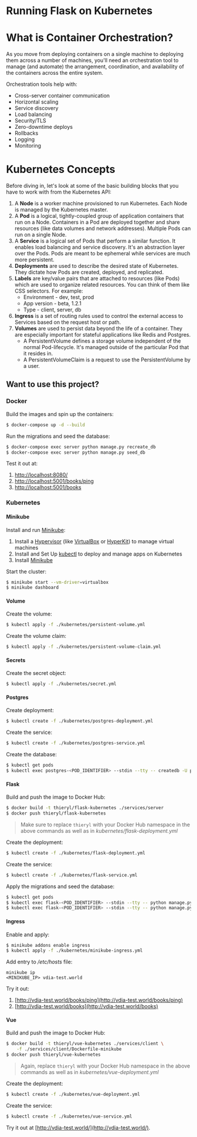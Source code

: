 # Running Flask on Kubernetes

# What is Container Orchestration?

As you move from deploying containers on a single machine to deploying them across a number of machines, you'll need an orchestration tool to manage (and automate) the arrangement, coordination, and availability of the containers across the entire system.

Orchestration tools help with:

- Cross-server container communication
- Horizontal scaling
- Service discovery
- Load balancing
- Security/TLS
- Zero-downtime deploys
- Rollbacks
- Logging
- Monitoring

# Kubernetes Concepts

Before diving in, let's look at some of the basic building blocks that you have to work with from the Kubernetes API:

1. A **Node** is a worker machine provisioned to run Kubernetes. Each Node is managed by the Kubernetes master.
2. A **Pod** is a logical, tightly-coupled group of application containers that run on a Node. Containers in a Pod are deployed together and share resources (like data volumes and network addresses). Multiple Pods can run on a single Node.
3. A **Service** is a logical set of Pods that perform a similar function. It enables load balancing and service discovery. It's an abstraction layer over the Pods. Pods are meant to be ephemeral while services are much more persistent.
4. **Deployments** are used to describe the desired state of Kubernetes. They dictate how Pods are created, deployed, and replicated.
5. **Labels** are key/value pairs that are attached to resources (like Pods) which are used to organize related resources. You can think of them like CSS selectors. For example:
   - Environment - dev, test, prod
   - App version - beta, 1.2.1
   - Type - client, server, db
6. **Ingress** is a set of routing rules used to control the external access to Services based on the request host or path.
7. **Volumes** are used to persist data beyond the life of a container. They are especially important for stateful applications like Redis and Postgres.
   - A PersistentVolume defines a storage volume independent of the normal Pod-lifecycle. It's managed outside of the particular Pod that it resides in.
   - A PersistentVolumeClaim is a request to use the PersistentVolume by a user.

## Want to use this project?

### Docker

Build the images and spin up the containers:

```sh
$ docker-compose up -d --build
```

Run the migrations and seed the database:

```sh
$ docker-compose exec server python manage.py recreate_db
$ docker-compose exec server python manage.py seed_db
```

Test it out at:

1. [http://localhost:8080/](http://localhost:8080/)
1. [http://localhost:5001/books/ping](http://localhost:5001/books/ping)
1. [http://localhost:5001/books](http://localhost:5001/books)

### Kubernetes

#### Minikube

Install and run [Minikube](https://kubernetes.io/docs/setup/minikube/):

1. Install a [Hypervisor](https://kubernetes.io/docs/tasks/tools/install-minikube/#install-a-hypervisor) (like [VirtualBox](https://www.virtualbox.org/wiki/Downloads) or [HyperKit](https://github.com/moby/hyperkit)) to manage virtual machines
1. Install and Set Up [kubectl](https://kubernetes.io/docs/tasks/tools/install-kubectl/) to deploy and manage apps on Kubernetes
1. Install [Minikube](https://github.com/kubernetes/minikube/releases)

Start the cluster:

```sh
$ minikube start --vm-driver=virtualbox
$ minikube dashboard
```

#### Volume

Create the volume:

```sh
$ kubectl apply -f ./kubernetes/persistent-volume.yml
```

Create the volume claim:

```sh
$ kubectl apply -f ./kubernetes/persistent-volume-claim.yml
```

#### Secrets

Create the secret object:

```sh
$ kubectl apply -f ./kubernetes/secret.yml
```

#### Postgres

Create deployment:

```sh
$ kubectl create -f ./kubernetes/postgres-deployment.yml
```

Create the service:

```sh
$ kubectl create -f ./kubernetes/postgres-service.yml
```

Create the database:

```sh
$ kubectl get pods
$ kubectl exec postgres-<POD_IDENTIFIER> --stdin --tty -- createdb -U postgres books
```

#### Flask

Build and push the image to Docker Hub:

```sh
$ docker build -t thieryl/flask-kubernetes ./services/server
$ docker push thieryl/flask-kubernetes
```

> Make sure to replace `thieryl` with your Docker Hub namespace in the above commands as well as in _kubernetes/flask-deployment.yml_

Create the deployment:

```sh
$ kubectl create -f ./kubernetes/flask-deployment.yml
```

Create the service:

```sh
$ kubectl create -f ./kubernetes/flask-service.yml
```

Apply the migrations and seed the database:

```sh
$ kubectl get pods
$ kubectl exec flask-<POD_IDENTIFIER> --stdin --tty -- python manage.py recreate_db
$ kubectl exec flask-<POD_IDENTIFIER> --stdin --tty -- python manage.py seed_db
```

#### Ingress

Enable and apply:

```sh
$ minikube addons enable ingress
$ kubectl apply -f ./kubernetes/minikube-ingress.yml
```

Add entry to _/etc/hosts_ file:

```
minikube ip
<MINIKUBE_IP> vdia-test.world
```

Try it out:

1. [http://vdia-test.world/books/ping](http://vdia-test.world/books/ping)
1. [http://vdia-test.world/books](http://vdia-test.world/books)

#### Vue

Build and push the image to Docker Hub:

```sh
$ docker build -t thieryl/vue-kubernetes ./services/client \
    -f ./services/client/Dockerfile-minikube
$ docker push thieryl/vue-kubernetes
```

> Again, replace `thieryl` with your Docker Hub namespace in the above commands as well as in _kubernetes/vue-deployment.yml_

Create the deployment:

```sh
$ kubectl create -f ./kubernetes/vue-deployment.yml
```

Create the service:

```sh
$ kubectl create -f ./kubernetes/vue-service.yml
```

Try it out at [http://vdia-test.world/](http://vdia-test.world/).
